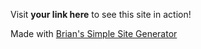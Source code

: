 Visit **your link here** to see this site in action!

Made with [Brian's Simple Site Generator](https://bgag2783.github.io/Generator/)